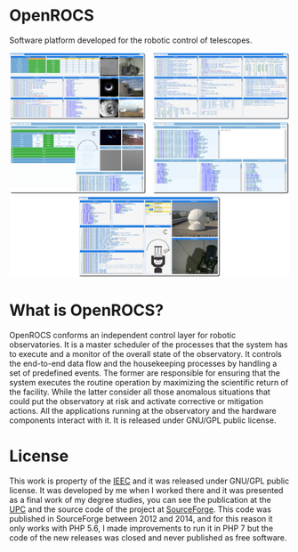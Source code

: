# OpenROCS
Software platform developed for the robotic control of telescopes.

![](https://raw.githubusercontent.com/josepsanzcamp/josepsanz/master/pdf/images/tjo.jpg)
![](https://raw.githubusercontent.com/josepsanzcamp/josepsanz/master/pdf/images/sqt.jpg)
![](https://raw.githubusercontent.com/josepsanzcamp/josepsanz/master/pdf/images/icetel.jpg)

# What is OpenROCS?
OpenROCS conforms an independent control layer for robotic observatories. It is a master scheduler of the processes that the system has to execute and a monitor of the overall state of the observatory. It controls the end-to-end data flow and the housekeeping processes by handling a set of predefined events. The former are responsible for ensuring that the system executes the routine operation by maximizing the scientific return of the facility. While the latter consider all those anomalous situations that could put the observatory at risk and activate corrective or mitigation actions. All the applications running at the observatory and the hardware components interact with it. It is released under GNU/GPL public license.

# License
This work is property of the [IEEC](https://www.ieec.cat/) and it was released under GNU/GPL public license. It was developed by me when I worked there and it was presented as a final work of my degree studies, you can see the publication at the [UPC](https://upcommons.upc.edu/handle/2099.1/26215) and the source code of the project at [SourceForge](https://sourceforge.net/projects/openrocs/). This code was published in SourceForge between 2012 and 2014, and for this reason it only works with PHP 5.6, I made improvements to run it in PHP 7 but the code of the new releases was closed and never published as free software.
